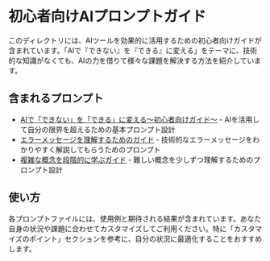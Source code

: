 # 初心者向けAIプロンプトガイド

このディレクトリには、AIツールを効果的に活用するための初心者向けガイドが含まれています。「AIで『できない』を『できる』に変える」をテーマに、技術的な知識がなくても、AIの力を借りて様々な課題を解決する方法を紹介しています。

## 含まれるプロンプト

- [AIで「できない」を「できる」に変える〜初心者向けガイド〜](./ai-transformation-guide.md) - AIを活用して自分の限界を超えるための基本プロンプト設計
- [エラーメッセージを理解するためのガイド](./error-understanding-guide.md) - 技術的なエラーメッセージをわかりやすく解説してもらうためのプロンプト
- [複雑な概念を段階的に学ぶガイド](./step-by-step-learning-guide.md) - 難しい概念を少しずつ理解するためのプロンプト設計

## 使い方

各プロンプトファイルには、使用例と期待される結果が含まれています。あなた自身の状況や課題に合わせてカスタマイズしてご利用ください。特に「カスタマイズのポイント」セクションを参考に、自分の状況に最適化することをおすすめします。

